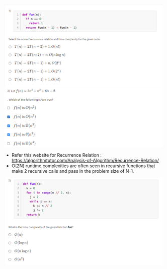 ![Alt text](image.png)
![Alt text](image-1.png)
- Refer this website for Recurrence Relation : https://algorithmtutor.com/Analysis-of-Algorithm/Recurrence-Relation/
- O(2N) runtime complexities are often seen in recursive functions that make 2 recursive calls and pass in the problem size of N-1.


![Alt text](image-2.png)